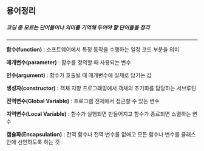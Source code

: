 ## 용어정리 
##### 코딩 중 모르는 단어들이나 의미를 기억해 두어야 할 단어들을 정리
* * *

**함수(function)** : 소프트웨어에서 특정 동작을 수행하는 일정 코드 부분을 의미

**매개변수(parameter)** : 함수를 정의할 때 사용되는 변수

**인수(argument)** : 함수가 호출될 때 매개변수에 실제로 담기는 값 

**생성자(constructor)** : 객체 지향 프로그래밍에서 객체의 초기화를 담당하는 서브루틴

**전역변수(Global Variable)** : 프로그램 전체에서 접근할 수 있는 변수

**지역변수(Local Variable)** : 함수가 실행되면 만들어지고 함수가 종료되면 소멸하는 변수

**캡슐화(Encapsulation)** : 전역 함수나 전역 변수를 없애고 모든 함수나 변수를 클래스 안에 선언하도록 하는 것
